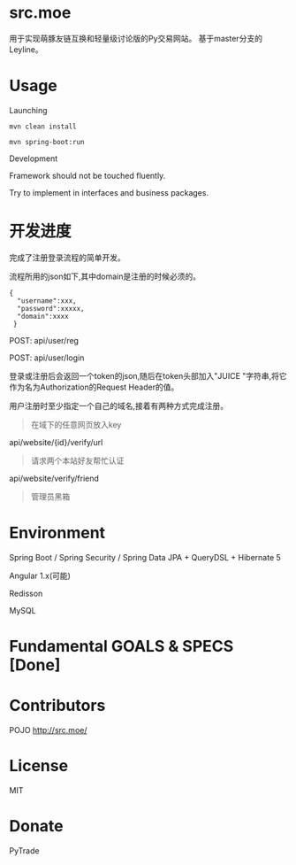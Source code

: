 # src.moe
用于实现萌豚友链互换和轻量级讨论版的Py交易网站。
基于master分支的Leyline。

# Usage

Launching
``````
mvn clean install

mvn spring-boot:run
``````

Development

Framework should not be touched fluently.

Try to implement in interfaces and business packages.

# 开发进度

完成了注册登录流程的简单开发。    

流程所用的json如下,其中domain是注册的时候必须的。
```
{
  "username":xxx,
  "password":xxxxx,
  "domain":xxxx
 }
```

POST: api/user/reg    

POST: api/user/login    

登录或注册后会返回一个token的json,随后在token头部加入"JUICE "字符串,将它作为名为Authorization的Request Header的值。    

用户注册时至少指定一个自己的域名,接着有两种方式完成注册。    

> 在域下的任意网页放入key    

api/website/{id}/verify/url

> 请求两个本站好友帮忙认证    

api/website/verify/friend

> 管理员黑箱

# Environment

Spring Boot / Spring Security / Spring Data JPA + QueryDSL + Hibernate 5

Angular 1.x(可能)

Redisson

MySQL


# Fundamental GOALS & SPECS [Done]


# Contributors
POJO http://src.moe/    

# License
MIT

# Donate
PyTrade

